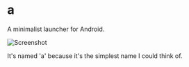 # a

A minimalist launcher for Android.

![Screenshot](assetsscreenshot.png)

It's named 'a' because it's the simplest name I could think of.

